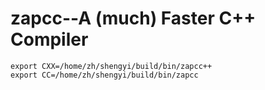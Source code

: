 # zapcc--A (much) Faster C++ Compiler
```
export CXX=/home/zh/shengyi/build/bin/zapcc++
export CC=/home/zh/shengyi/build/bin/zapcc
```
# 